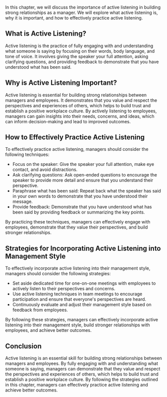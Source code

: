
In this chapter, we will discuss the importance of active listening in building strong relationships as a manager. We will explore what active listening is, why it is important, and how to effectively practice active listening.

What is Active Listening?
-------------------------

Active listening is the practice of fully engaging with and understanding what someone is saying by focusing on their words, body language, and tone of voice. It involves giving the speaker your full attention, asking clarifying questions, and providing feedback to demonstrate that you have understood what has been said.

Why is Active Listening Important?
----------------------------------

Active listening is essential for building strong relationships between managers and employees. It demonstrates that you value and respect the perspectives and experiences of others, which helps to build trust and establish a positive workplace culture. By actively listening to employees, managers can gain insights into their needs, concerns, and ideas, which can inform decision-making and lead to improved outcomes.

How to Effectively Practice Active Listening
--------------------------------------------

To effectively practice active listening, managers should consider the following techniques:

* Focus on the speaker: Give the speaker your full attention, make eye contact, and avoid distractions.
* Ask clarifying questions: Ask open-ended questions to encourage the speaker to provide more detail and ensure that you understand their perspective.
* Paraphrase what has been said: Repeat back what the speaker has said in your own words to demonstrate that you have understood their message.
* Provide feedback: Demonstrate that you have understood what has been said by providing feedback or summarizing the key points.

By practicing these techniques, managers can effectively engage with employees, demonstrate that they value their perspectives, and build stronger relationships.

Strategies for Incorporating Active Listening into Management Style
-------------------------------------------------------------------

To effectively incorporate active listening into their management style, managers should consider the following strategies:

* Set aside dedicated time for one-on-one meetings with employees to actively listen to their perspectives and concerns.
* Use active listening techniques in team meetings to encourage participation and ensure that everyone's perspectives are heard.
* Continuously evaluate and adjust their management style based on feedback from employees.

By following these strategies, managers can effectively incorporate active listening into their management style, build stronger relationships with employees, and achieve better outcomes.

Conclusion
----------

Active listening is an essential skill for building strong relationships between managers and employees. By fully engaging with and understanding what someone is saying, managers can demonstrate that they value and respect the perspectives and experiences of others, which helps to build trust and establish a positive workplace culture. By following the strategies outlined in this chapter, managers can effectively practice active listening and achieve better outcomes.
